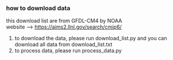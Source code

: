 ### how to download data  
this download list are from GFDL-CM4 by NOAA  
website --> https://aims2.llnl.gov/search/cmip6/  
1. to download the data, please run download_list.py and you can download all data from download_list.txt  
2. to process data, please run process_data.py

